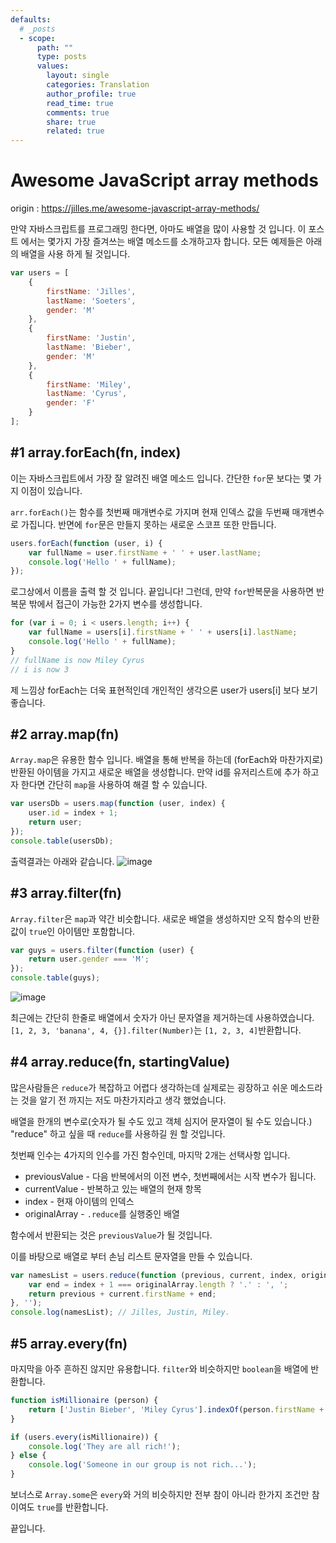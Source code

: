 ```yaml
---
defaults:
  # _posts
  - scope:
      path: ""
      type: posts
      values:
        layout: single
        categories: Translation
        author_profile: true
        read_time: true
        comments: true
        share: true
        related: true
---
```

# Awesome JavaScript array methods

origin : https://jilles.me/awesome-javascript-array-methods/

만약 자바스크립트를 프로그래밍 한다면, 아마도 배열을 많이 사용할 것 입니다. 이 포스트 에서는 몇가지 가장 즐겨쓰는 배열 메소드를 소개하고자 합니다. 모든 예제들은 아래의 배열을 사용 하게 될 것입니다.

```js
var users = [
    {
        firstName: 'Jilles',
        lastName: 'Soeters',
    	gender: 'M'
    },
    {
        firstName: 'Justin',
        lastName: 'Bieber',
        gender: 'M'
    },
    {
        firstName: 'Miley',
        lastName: 'Cyrus',
        gender: 'F'
    }
];
```

## #1 array.forEach(fn, index)

이는 자바스크립트에서 가장 잘 알려진 배열 메소드 입니다. 간단한 `for`문 보다는 몇 가지 이점이 있습니다.

`arr.forEach()`는 함수를 첫번째 매개변수로 가지며 현재 인덱스 값을 두번째 매개변수로 가집니다. 반면에 `for`문은 만들지 못하는 새로운 스코프 또한 만듭니다. 

```js
users.forEach(function (user, i) {
    var fullName = user.firstName + ' ' + user.lastName;
    console.log('Hello ' + fullName);
});
```

로그상에서 이름을 출력 할 것 입니다. 끝입니다! 그런데, 만약 `for`반복문을 사용하면 반복문 밖에서 접근이 가능한 2가지 변수를 생성합니다.
```js
for (var i = 0; i < users.length; i++) {
    var fullName = users[i].firstName + ' ' + users[i].lastName;
    console.log('Hello ' + fullName);
}
// fullName is now Miley Cyrus 
// i is now 3
```
제 느낌상 forEach는 더욱 표현적인데 개인적인 생각으론 user가 users[i] 보다 보기 좋습니다.


## #2 array.map(fn)

`Array.map`은 유용한 함수 입니다. 배열을 통해 반복을 하는데 (forEach와 마찬가지로) 반환된 아이템을 가지고 새로운 배열을 생성합니다. 
만약 id를 유저리스트에 추가 하고자 한다면 간단히 `map`을 사용하여 해결 할 수 있습니다.

```js
var usersDb = users.map(function (user, index) {
    user.id = index + 1;
    return user;
});
console.table(usersDb);
```
출력결과는 아래와 같습니다.
![image](https://user-images.githubusercontent.com/47220755/73755867-09a45b00-47aa-11ea-9225-05d85964feae.png)

## #3 array.filter(fn)
`Array.filter`은 `map`과 약간 비슷합니다. 새로운 배열을 생성하지만 오직 함수의 반환 값이 `true`인 아이템만 포함합니다.

```js
var guys = users.filter(function (user) {
    return user.gender === 'M';
});
console.table(guys);
```

![image](https://user-images.githubusercontent.com/47220755/73755927-22147580-47aa-11ea-94af-738c11f73f1a.png)


최근에는 간단히 한줄로 배열에서 숫자가 아닌 문자열을 제거하는데 사용하였습니다. `[1, 2, 3, 'banana', 4, {}].filter(Number)`는  `[1, 2, 3, 4]`반환합니다.

## #4 array.reduce(fn, startingValue)

많은사람들은 `reduce`가 복잡하고 어렵다 생각하는데  실제로는 굉장하고 쉬운 메소드라는 것을 알기 전 까지는 저도 마찬가지라고 생각 했었습니다.

배열을 한개의 변수로(숫자가 될 수도 있고 객체 심지어 문자열이 될 수도 있습니다.) "reduce" 하고 싶을 때 `reduce`를 사용하길 원 할 것입니다.

첫번째 인수는 4가지의 인수를 가진 함수인데, 마지막 2개는 선택사항 입니다. 
  - previousValue - 다음 반복에서의 이전 변수, 첫번째에서는 시작 변수가 됩니다.
  - currentValue - 반복하고 있는 배열의 현재 항목
  - index -  현재 아이템의 인덱스
  - originalArray - `.reduce`를 실행중인 배열
  
함수에서 반환되는 것은 `previousValue`가 될 것입니다.

이를 바탕으로 배열로 부터 손님 리스트 문자열을 만들 수 있습니다.

```js
var namesList = users.reduce(function (previous, current, index, originalArray) {
    var end = index + 1 === originalArray.length ? '.' : ', ';
    return previous + current.firstName + end;
}, '');
console.log(namesList); // Jilles, Justin, Miley.
```

## #5 array.every(fn)

마지막을 아주 흔하진 않지만 유용합니다. `filter`와 비슷하지만 `boolean`을 배열에 반환합니다.

```js
function isMillionaire (person) {
    return ['Justin Bieber', 'Miley Cyrus'].indexOf(person.firstName + ' ' + person.lastName);
}

if (users.every(isMillionaire)) {
    console.log('They are all rich!');
} else {
    console.log('Someone in our group is not rich...');
}
```

보너스로 `Array.some`은 `every`와 거의 비슷하지만 전부 참이 아니라 한가지 조건만 참이여도 `true`를 반환합니다.

끝입니다.
